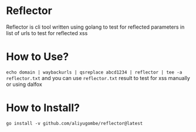 # Reflector
Reflector is cli tool written using golang to test for reflected parameters in list of urls to test for reflected xss

# How to Use?
`echo domain | waybackurls | qsreplace abcd1234 | reflector | tee -a reflector.txt`
and you can use `reflector.txt` result to test for xss manually or using dalfox

# How to Install?
```
go install -v github.com/aliyugombe/reflector@latest
```
